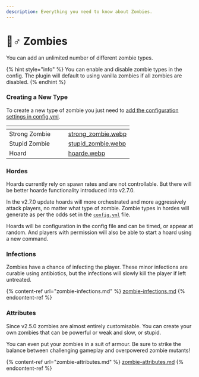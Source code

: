 ```yaml
---
description: Everything you need to know about Zombies.
---
```


# 🧟♂ Zombies

You can add an unlimited number of different zombie types.

{% hint style="info" %}
You can enable and disable zombie types in the config. The plugin will default to using vanilla zombies if all zombies are disabled.
{% endhint %}

### Creating a New Type

To create a new type of zombie you just need to [add the configuration settings in config.yml](../../configuration/config.yml/zombie-settings.md).

<table data-card-size="large" data-view="cards"><thead><tr><th></th><th data-hidden></th><th data-hidden></th><th data-hidden data-card-cover data-type="files"></th></tr></thead><tbody><tr><td>Strong Zombie</td><td></td><td></td><td><a href="../../.gitbook/assets/strong_zombie.webp">strong_zombie.webp</a></td></tr><tr><td>Stupid Zombie</td><td></td><td></td><td><a href="../../.gitbook/assets/stupid_zombie.webp">stupid_zombie.webp</a></td></tr><tr><td>Hoard</td><td></td><td></td><td><a href="../../.gitbook/assets/hoarde.webp">hoarde.webp</a></td></tr></tbody></table>

### Hordes

Hoards currently rely on spawn rates and are not controllable. But there will be better hoarde functionality introduced into v2.7.0.

In the v2.7.0 update hoards will more orchestrated and more aggressively attack players, no matter what type of zombie. Zombie types in hordes will generate as per the odds set in the [`config.yml`](../../configuration/config.yml/) file.

Hoards will be configuration in the config file and can be timed, or appear at random. And players with permission will also be able to start a hoard using a new command.

### Infections

Zombies have a chance of infecting the player. These minor infections are curable using antibiotics, but the infections will slowly kill the player if left untreated.

{% content-ref url="zombie-infections.md" %}
[zombie-infections.md](zombie-infections.md)
{% endcontent-ref %}

### Attributes

Since v2.5.0 zombies are almost entirely customisable. You can create your own zombies that can be powerful or weak and slow, or stupid.

You can even put your zombies in a suit of armour. Be sure to strike the balance between challenging gameplay and overpowered zombie mutants!

{% content-ref url="zombie-attributes.md" %}
[zombie-attributes.md](zombie-attributes.md)
{% endcontent-ref %}
